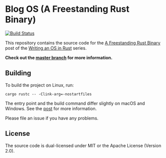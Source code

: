# Blog OS (A Freestanding Rust Binary)

[![Build Status](https://travis-ci.org/phil-opp/blog_os.svg?branch=post-01)](https://travis-ci.org/phil-opp/blog_os/branches)

This repository contains the source code for the [A Freestanding Rust Binary][post] post of the [Writing an OS in Rust](https://os.phil-opp.com) series.

[post]: https://os.phil-opp.com/freestanding-rust-binary/

**Check out the [master branch](https://github.com/phil-opp/blog_os) for more information.**

## Building

To build the project on Linux, run:

```
cargo rustc -- -Clink-arg=-nostartfiles
```

The entry point and the build command differ slightly on macOS and Windows. See the [post] for more information.

Please file an issue if you have any problems.

## License
The source code is dual-licensed under MIT or the Apache License (Version 2.0).

